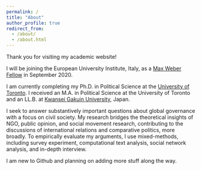```yaml
---
permalink: /
title: "About"
author_profile: true
redirect_from:
  - /about/
  - /about.html
---
```



Thank you for visiting my academic website!

I will be joining the European University Institute, Italy, as a [Max Weber Fellow](https://www.eui.eu/ServicesAndAdmin/AcademicService/Fellowships/MaxWeberFellowships) in September 2020.

I am currently completing my Ph.D. in Political Science at the [University of Toronto](https://politics.utoronto.ca/). I received an M.A. in Political Science at the University of Toronto and an LL.B. at [Kwansei Gakuin University](https://global.kwansei.ac.jp/academics/undergraduate/school_law_politics), Japan.

I seek to answer substantively important questions about global governance with a focus on civil society. My research bridges the theoretical insights of NGO, public opinion, and social movement research, contributing to the discussions of international relations and comparative politics, more broadly. To empirically evaluate my arguments, I use mixed-methods, including survey experiment, computational text analysis, social network analysis, and in-depth interview.

I am new to Github and planning on adding more stuff along the way.
